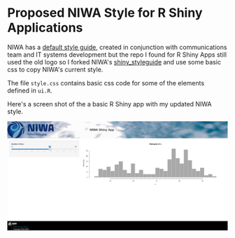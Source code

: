 # Proposed NIWA Style for R Shiny Applications


NIWA has a [default style guide](https://styles.niwa.co.nz/), created in conjunction with communications team and IT systems development but the repo I found for R Shiny Apps still used the old logo so I forked NIWA's [shiny_styleguide](https://github.com/niwa/shiny-styleguide) and use some basic css to copy NIWA's current style.


The file `style.css` contains basic css code for some of the elements defined in `ui.R`.

Here's a screen shot of the a basic R Shiny app with my updated NIWA style.

![Screen shot of the default R Shiny app with the NIWA Style Guide](screenshot.png)

